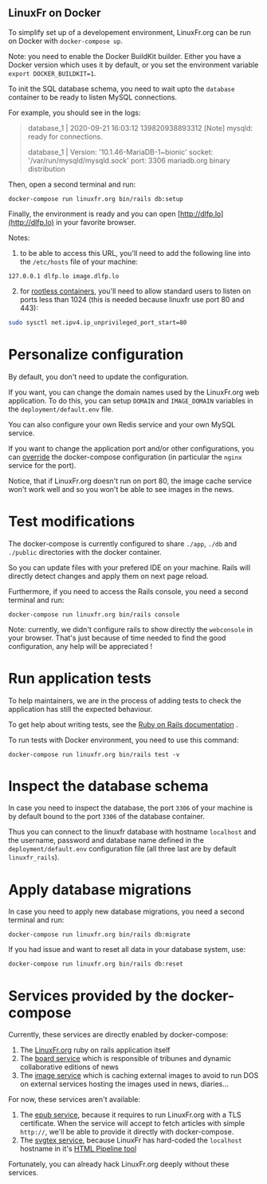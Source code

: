 LinuxFr on Docker
-----------------

To simplify set up of a developement environment, LinuxFr.org can be
run on Docker with `docker-compose up`.

Note: you need to enable the Docker BuildKit builder. Either you have a Docker
version which uses it by default, or you set the environment variable `export DOCKER_BUILDKIT=1`.

To init the SQL database schema, you need to wait upto the `database`
container to be ready to listen MySQL connections.

For example, you should see in the logs:

> database_1       | 2020-09-21 16:03:12 139820938893312 [Note] mysqld: ready for connections.
>
> database_1       | Version: '10.1.46-MariaDB-1\~bionic'  socket: '/var/run/mysqld/mysqld.sock'  port: 3306  mariadb.org binary distribution

Then, open a second terminal and run:

```
docker-compose run linuxfr.org bin/rails db:setup
```

Finally, the environment is ready and you can open [http://dlfp.lo](http://dlfp.lo)
in your favorite browser.

Notes:

1. to be able to access this URL, you'll need to add the following line
  into the `/etc/hosts` file of your machine:
  
  ```
  127.0.0.1 dlfp.lo image.dlfp.lo
  ```

2. for [rootless containers](https://rootlesscontaine.rs/), you'll need
  to allow standard users to listen on ports less than 1024
  (this is needed because linuxfr use port 80 and 443):

  ```sh
  sudo sysctl net.ipv4.ip_unprivileged_port_start=80
  ```


Personalize configuration
=========================

By default, you don't need to update the configuration.

If you want, you can change the domain names used by the LinuxFr.org
web application. To do this, you can setup `DOMAIN` and `IMAGE_DOMAIN`
variables in the `deployment/default.env` file.

You can also configure your own Redis service and your own MySQL
service.

If you want to change the application port and/or other configurations, you can
[override](https://docs.docker.com/compose/extends/)
the docker-compose configuration (in particular the `nginx` service for
the port).

Notice, that if LinuxFr.org doesn't run on port 80, the image cache
service won't work well and so you won't be able to see images in the news.

Test modifications
==================

The docker-compose is currently configured to share `./app`, `./db` and
`./public` directories with the docker container.

So you can update files with your prefered IDE on your machine. Rails
will directly detect changes and apply them on next page reload.

Furthermore, if you need to access the Rails console, you need a second
terminal and run:

```
docker-compose run linuxfr.org bin/rails console
```

Note: currently, we didn't configure rails to show directly the
`webconsole` in your browser. That's just because of time needed to
find the good configuration, any help will be appreciated !

Run application tests
=====================

To help maintainers, we are in the process of adding tests to check the
application has still the expected behaviour.

To get help about writing tests, see the 
[Ruby on Rails documentation](https://guides.rubyonrails.org/testing.html#the-rails-test-runner)
.

To run tests with Docker environment, you need to use this command:

```
docker-compose run linuxfr.org bin/rails test -v
```

Inspect the database schema
===========================

In case you need to inspect the database, the port `3306` of your machine is
by default bound to the port `3306` of the database container.

Thus you can connect to the linuxfr database with hostname `localhost` and the
username, password and database name defined in the `deployment/default.env`
configuration file (all three last are by default `linuxfr_rails`).

Apply database migrations
=========================

In case you need to apply new database migrations, you need a second
terminal and run:

```
docker-compose run linuxfr.org bin/rails db:migrate
```

If you had issue and want to reset all data in your database system,
use:

```
docker-compose run linuxfr.org bin/rails db:reset
```

Services provided by the docker-compose
=======================================

Currently, these services are directly enabled by docker-compose:

1. The [LinuxFr.org](https://github.com/linuxfrorg/linuxfr.org)
ruby on rails application itself
2. The [board service](https://github.com/linuxfrorg/board-sse-linuxfr.org)
which is responsible of tribunes and dynamic collaborative editions
of news
3. The [image service](https://github.com/linuxfrorg/img-LinuxFr.org)
which is caching external images to avoid to
run DOS on external services hosting the images used in news, diaries...

For now, these services aren't available:

1. The [epub service](https://github.com/linuxfrorg/epub-LinuxFr.org),
because it requires to run 
LinuxFr.org with a TLS certificate. When the service will accept to
fetch articles with simple `http://`, we'll be able to provide it
directly with docker-compose.
2. The [svgtex service](https://github.com/linuxfrorg/svgtex), because LinuxFr
has hard-coded the `localhost`
hostname in it's [HTML Pipeline tool](https://github.com/linuxfrorg/html-pipeline-linuxfr/blob/linuxfr/lib/html/pipeline/linuxfr.rb#L8)

Fortunately, you can already hack LinuxFr.org deeply without these services.

